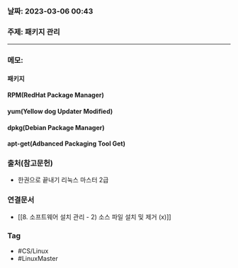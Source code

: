 ### 날짜: 2023-03-06 00:43

### 주제:  패키지 관리
---
### 메모: 
#### 패키지
#### RPM(RedHat Package Manager)
#### yum(Yellow dog Updater Modified)
#### dpkg(Debian Package Manager)
#### apt-get(Adbanced Packaging Tool Get)
### 출처(참고문헌) 
- 한권으로 끝내기 리눅스 마스터 2급

### 연결문서 
- [[8. 소프트웨어 설치 관리 - 2) 소스 파일 설치 및 제거 (x)]]

### Tag
- #CS/Linux 
- #LinuxMaster 